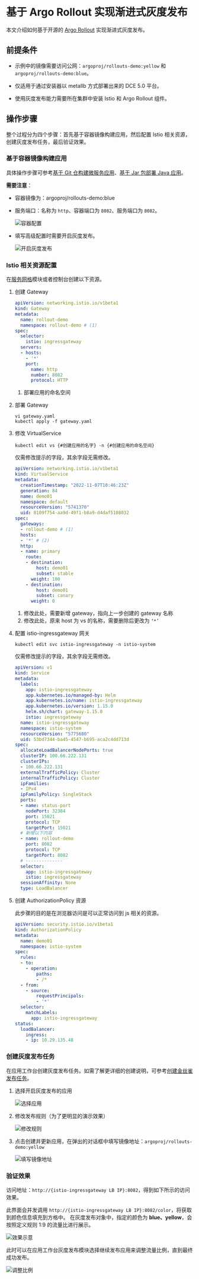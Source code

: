 # 基于 Argo Rollout 实现渐进式灰度发布

本文介绍如何基于开源的 [Argo Rollout](https://argoproj.github.io/argo-rollouts/) 实现渐进式灰度发布。

## 前提条件

- 示例中的镜像需要访问公网：`argoproj/rollouts-demo:yellow` 和 `argoproj/rollouts-demo:blue`。

- 仅适用于通过安装器以 metallb 方式部署出来的 DCE 5.0 平台。

- 使用灰度发布能力需要所在集群中安装 Istio 和 Argo Rollout 组件。

## 操作步骤

整个过程分为四个步骤：首先基于容器镜像构建应用，然后配置 Istio 相关资源，创建灰度发布任务，最后验证效果。

### 基于容器镜像构建应用

具体操作步骤可参考[基于 Git 仓构建微服务应用](../user-guide/wizard/create-app-git.md)、[基于 Jar 包部署 Java 应用](../user-guide/wizard/jar-java-app.md)。

**需要注意**：

- 容器镜像为：argoproj/rollouts-demo:blue

- 服务端口：名称为 `http`、容器端口为 `8082`、服务端口为 `8082`。

    ![容器配置](https://docs.daocloud.io/daocloud-docs-images/docs/amamba/images/argorollout01.png)

- 填写高级配置时需要开启灰度发布。

    ![开启灰度发布](https://docs.daocloud.io/daocloud-docs-images/docs/amamba/images/argorollout02.png)

### Istio 相关资源配置

在[服务网格](../../mspider/intro/what.md)模块或者控制台创建以下资源。

1. 创建 Gateway

    ```yaml title="gateway.yaml"
    apiVersion: networking.istio.io/v1beta1
    kind: Gateway
    metadata:
      name: rollout-demo
      namespace: rollout-demo # (1)
    spec:
      selector:
        istio: ingressgateway
      servers:
      - hosts:
        - '*'
        port:
          name: http
          number: 8082
          protocol: HTTP
    ```

    1. 部署应用的命名空间

2. 部署 Gateway

    ```shell
    vi gateway.yaml
    kubectl apply -f gateway.yaml
    ```

3. 修改 VirtualService

    ```shell
    kubectl edit vs {#创建应用的名字} -n {#创建应用的命名空间}
    ```

    仅需修改提示的字段，其余字段无需修改。

    ```yaml
    apiVersion: networking.istio.io/v1beta1
    kind: VirtualService
    metadata:
      creationTimestamp: "2022-11-07T10:46:23Z"
      generation: 84
      name: demo01
      namespace: default
      resourceVersion: "5741370"
      uid: 8109f754-aa9d-49f1-b8a9-d4daf5108032
    spec:
      gateways:
      - rollout-demo # (1)
      hosts:
      - '*' # (2)
      http:
      - name: primary
        route:
        - destination:
            host: demo01
            subset: stable
          weight: 100
        - destination:
            host: demo01
            subset: canary
          weight: 0
    ```

    1. 修改此处，需要新增 gateway，指向上一步创建的 gateway 名称
    2. 修改此处，原来 host 为 vs 的名称，需要删除后更改为 `‘*’`

4. 配置 istio-ingressgateway 网关

    ```shell
    kubectl edit svc istio-ingressgateway -n istio-system
    ```

    仅需修改提示的字段，其余字段无需修改。

    ```yaml
    apiVersion: v1
    kind: Service
    metadata:
      labels:
        app: istio-ingressgateway
        app.kubernetes.io/managed-by: Helm
        app.kubernetes.io/name: istio-ingressgateway
        app.kubernetes.io/version: 1.15.0
        helm.sh/chart: gateway-1.15.0
        istio: ingressgateway
      name: istio-ingressgateway
      namespace: istio-system
      resourceVersion: "5775680"
      uid: 53bd7344-ba45-4547-b695-aca2c4dd713d
    spec:
      allocateLoadBalancerNodePorts: true
      clusterIP: 100.66.222.131
      clusterIPs:
      - 100.66.222.131
      externalTrafficPolicy: Cluster
      internalTrafficPolicy: Cluster
      ipFamilies:
      - IPv4
      ipFamilyPolicy: SingleStack
      ports:
      - name: status-port
        nodePort: 32384
        port: 15021
        protocol: TCP
        targetPort: 15021
      # 新增以下内容
      - name: rollout-demo
        port: 8082
        protocol: TCP
        targetPort: 8082
      # --------------
      selector:
        app: istio-ingressgateway
        istio: ingressgateway
      sessionAffinity: None
      type: LoadBalancer
    ```

5. 创建 AuthorizationPolicy 资源

    此步骤的目的是在浏览器访问是可以正常访问到 js 相关的资源。

    ```yaml
    apiVersion: security.istio.io/v1beta1
    kind: AuthorizationPolicy
    metadata:
      name: demo01
      namespace: istio-system
    spec:
      rules:
      - to:
        - operation:
            paths:
            - /*
      - from:
        - source:
            requestPrincipals:
            - '*'
      selector:
        matchLabels:
          app: istio-ingressgateway
    status:
      loadBalancer:
        ingress:
        - ip: 10.29.135.48
    ```

### 创建灰度发布任务

在应用工作台创建灰度发布任务。如需了解更详细的创建说明，可参考[创建金丝雀发布任务](../user-guide/release/canary.md)。

1. 选择开启灰度发布的应用

    ![选择应用](https://docs.daocloud.io/daocloud-docs-images/docs/amamba/images/argorollout03.png)

2. 修改发布规则（为了更明显的演示效果）

    ![修改规则](https://docs.daocloud.io/daocloud-docs-images/docs/amamba/images/argorollout04.png)

3. 点击创建并更新应用，在弹出的对话框中填写镜像地址：`argoproj/rollouts-demo:yellow`

    ![填写镜像地址](https://docs.daocloud.io/daocloud-docs-images/docs/amamba/images/argorollout05.png)

### 验证效果

访问地址：`http://{istio-ingressgateway LB IP}:8082`，得到如下所示的访问效果。

此界面会并发调用 `http://{istio-ingressgateway LB IP}:8082/color`，将获取到颜色信息填充到方格中。
在灰度发布对象中，指定的颜色为 **blue、yellow**，会按照定义规则 1:9 的流量比进行展示。

![效果示意](https://docs.daocloud.io/daocloud-docs-images/docs/amamba/images/argorollout06.png)

此时可以在应用工作台灰度发布模块选择继续发布应用来调整流量比例，直到最终成功发布。

![调整比例](https://docs.daocloud.io/daocloud-docs-images/docs/amamba/images/argorollout07.png)
